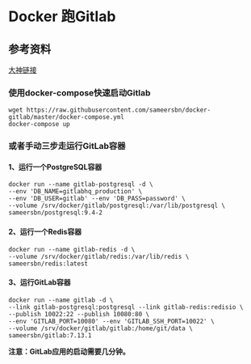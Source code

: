 # Docker 跑Gitlab

## 参考资料

[大神链接](https://github.com/sameersbn/docker-gitlab)



### 使用docker-compose快速启动Gitlab

```
wget https://raw.githubusercontent.com/sameersbn/docker-gitlab/master/docker-compose.yml
docker-compose up
```

### 或者手动三步走运行GitLab容器

#### 1、运行一个PostgreSQL容器

```
docker run --name gitlab-postgresql -d \
--env 'DB_NAME=gitlabhq_production' \
--env 'DB_USER=gitlab' --env 'DB_PASS=password' \
--volume /srv/docker/gitlab/postgresql:/var/lib/postgresql \
sameersbn/postgresql:9.4-2
```

#### 2、运行一个Redis容器

```
docker run --name gitlab-redis -d \
--volume /srv/docker/gitlab/redis:/var/lib/redis \
sameersbn/redis:latest
```

#### 3、运行GitLab容器

```
docker run --name gitlab -d \
--link gitlab-postgresql:postgresql --link gitlab-redis:redisio \
--publish 10022:22 --publish 10080:80 \
--env 'GITLAB_PORT=10080' --env 'GITLAB_SSH_PORT=10022' \
--volume /srv/docker/gitlab/gitlab:/home/git/data \
sameersbn/gitlab:7.13.1
```

**注意：GitLab应用的启动需要几分钟。**